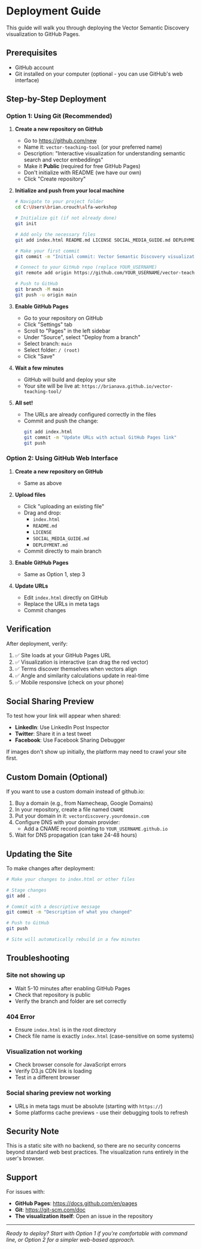# Deployment Guide

This guide will walk you through deploying the Vector Semantic Discovery visualization to GitHub Pages.

## Prerequisites

- GitHub account
- Git installed on your computer (optional - you can use GitHub's web interface)

## Step-by-Step Deployment

### Option 1: Using Git (Recommended)

1. **Create a new repository on GitHub**
   - Go to https://github.com/new
   - Name it: `vector-teaching-tool` (or your preferred name)
   - Description: "Interactive visualization for understanding semantic search and vector embeddings"
   - Make it **Public** (required for free GitHub Pages)
   - Don't initialize with README (we have our own)
   - Click "Create repository"

2. **Initialize and push from your local machine**
   ```bash
   # Navigate to your project folder
   cd C:\Users\brian.crouch\alfa-workshop
   
   # Initialize git (if not already done)
   git init
   
   # Add only the necessary files
   git add index.html README.md LICENSE SOCIAL_MEDIA_GUIDE.md DEPLOYMENT.md
   
   # Make your first commit
   git commit -m "Initial commit: Vector Semantic Discovery visualization"
   
   # Connect to your GitHub repo (replace YOUR_USERNAME)
   git remote add origin https://github.com/YOUR_USERNAME/vector-teaching-tool.git
   
   # Push to GitHub
   git branch -M main
   git push -u origin main
   ```

3. **Enable GitHub Pages**
   - Go to your repository on GitHub
   - Click "Settings" tab
   - Scroll to "Pages" in the left sidebar
   - Under "Source", select "Deploy from a branch"
   - Select branch: `main`
   - Select folder: `/ (root)`
   - Click "Save"

4. **Wait a few minutes**
   - GitHub will build and deploy your site
   - Your site will be live at: `https://brianava.github.io/vector-teaching-tool/`

5. **All set!**
   - The URLs are already configured correctly in the files
   - Commit and push the change:
     ```bash
     git add index.html
     git commit -m "Update URLs with actual GitHub Pages link"
     git push
     ```

### Option 2: Using GitHub Web Interface

1. **Create a new repository on GitHub**
   - Same as above

2. **Upload files**
   - Click "uploading an existing file"
   - Drag and drop:
     - `index.html`
     - `README.md`
     - `LICENSE`
     - `SOCIAL_MEDIA_GUIDE.md`
     - `DEPLOYMENT.md`
   - Commit directly to main branch

3. **Enable GitHub Pages**
   - Same as Option 1, step 3

4. **Update URLs**
   - Edit `index.html` directly on GitHub
   - Replace the URLs in meta tags
   - Commit changes

## Verification

After deployment, verify:

1. ✅ Site loads at your GitHub Pages URL
2. ✅ Visualization is interactive (can drag the red vector)
3. ✅ Terms discover themselves when vectors align
4. ✅ Angle and similarity calculations update in real-time
5. ✅ Mobile responsive (check on your phone)

## Social Sharing Preview

To test how your link will appear when shared:

- **LinkedIn**: Use LinkedIn Post Inspector
- **Twitter**: Share it in a test tweet
- **Facebook**: Use Facebook Sharing Debugger

If images don't show up initially, the platform may need to crawl your site first.

## Custom Domain (Optional)

If you want to use a custom domain instead of github.io:

1. Buy a domain (e.g., from Namecheap, Google Domains)
2. In your repository, create a file named `CNAME`
3. Put your domain in it: `vectordiscovery.yourdomain.com`
4. Configure DNS with your domain provider:
   - Add a CNAME record pointing to `YOUR_USERNAME.github.io`
5. Wait for DNS propagation (can take 24-48 hours)

## Updating the Site

To make changes after deployment:

```bash
# Make your changes to index.html or other files

# Stage changes
git add .

# Commit with a descriptive message
git commit -m "Description of what you changed"

# Push to GitHub
git push

# Site will automatically rebuild in a few minutes
```

## Troubleshooting

### Site not showing up
- Wait 5-10 minutes after enabling GitHub Pages
- Check that repository is public
- Verify the branch and folder are set correctly

### 404 Error
- Ensure `index.html` is in the root directory
- Check file name is exactly `index.html` (case-sensitive on some systems)

### Visualization not working
- Check browser console for JavaScript errors
- Verify D3.js CDN link is loading
- Test in a different browser

### Social sharing preview not working
- URLs in meta tags must be absolute (starting with `https://`)
- Some platforms cache previews - use their debugging tools to refresh

## Security Note

This is a static site with no backend, so there are no security concerns beyond standard web best practices. The visualization runs entirely in the user's browser.

## Support

For issues with:
- **GitHub Pages**: https://docs.github.com/en/pages
- **Git**: https://git-scm.com/doc
- **The visualization itself**: Open an issue in the repository

---

*Ready to deploy? Start with Option 1 if you're comfortable with command line, or Option 2 for a simpler web-based approach.*

